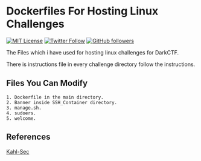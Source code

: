 # Dockerfiles For Hosting Linux Challenges 
[![MIT License](https://img.shields.io/badge/license-MIT-blue.svg)](https://opensource.org/licenses/MIT) 
[![Twitter Follow](https://img.shields.io/twitter/follow/_anasjamal_?label=Follow&style=social)](https://twitter.com/_anasjamal_)
[![GitHub followers](https://img.shields.io/github/followers/anas-jamal?label=Follow&style=social)](https://github.com/anas-jamal)

The Files which i have used for hosting linux challenges for DarkCTF.

There is instructions file in every challenge directory follow the instructions.

## Files You Can Modify

	1. Dockerfile in the main directory.
	2. Banner inside SSH_Container directory.
	3. manage.sh. 
	4. sudoers.
	5. welcome.

## References
[Kahl-Sec](https://github.com/kahla-sec/Educational-CTF-Source-Code/tree/master/bash)







